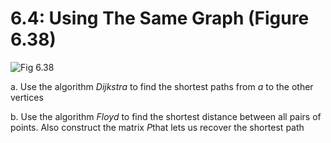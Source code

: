 # 6.4: Using The Same Graph (Figure 6.38)

  ![Fig 6.38](https://raw.github.com/meaganewaller/data-structures-and-algorithms/master/img/fig-6-38.gif)

  a. Use the algorithm *Dijkstra* to find the shortest paths from *a* to the other vertices

  b. Use the algorithm *Floyd* to find the shortest distance between all pairs of points. Also construct the matrix *P*that lets us recover the shortest path


